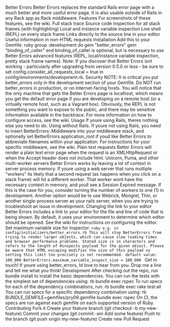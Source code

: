 Better Errors Better Errors replaces the standard Rails error page with a much better and more useful error page. It is also usable outside of Rails in any Rack app as Rack middleware. Features For screenshots of these features, see the wiki. Full stack trace Source code inspection for all stack frames (with highlighting) Local and instance variable inspection Live shell (REPL) on every stack frame Links directly to the source line in your editor Useful information in non-HTML requests Installation Add this to your Gemfile: ruby group :development do gem "better_errors" gem "binding_of_caller" end binding_of_caller is optional, but is necessary to use Better Errors advanced features (REPL, local/instance variable inspection, pretty stack frame names). Note: If you discover that Better Errors isnt working - particularly after upgrading from version 0.5.0 or less - be sure to set config.consider_all_requests_local = true in config/environments/development.rb. Security NOTE: It is critical you put better_errors only in the development section of your Gemfile. Do NOT run better_errors in production, or on Internet-facing hosts. You will notice that the only machine that gets the Better Errors page is localhost, which means you get the default error page if you are developing on a remote host (or a virtually remote host, such as a Vagrant box). Obviously, the REPL is not something you want to expose to the public, and there may be sensitive information available in the backtrace. For more information on how to configure access, see the wiki. Usage If youre using Rails, theres nothing else you need to do. Using without Rails. If youre not using Rails, you need to insert BetterErrors::Middleware into your middleware stack, and optionally set BetterErrors.application_root if youd like Better Errors to abbreviate filenames within your application. For instructions for your specific middleware, see the wiki. Plain text requests Better Errors will render a plain text error page when the request is an XMLHttpRequest or when the Accept header does not include html. Unicorn, Puma, and other multi-worker servers Better Errors works by leaving a lot of context in server process memory. If youre using a web server that runs multiple "workers" its likely that a second request (as happens when you click on a stack frame) will hit a different worker. That worker wont have the necessary context in memory, and youll see a Session Expired message. If this is the case for you, consider turning the number of workers to one (1) in development. Another option would be to use Webrick, Mongrel, Thin, or another single-process server as your rails server, when you are trying to troubleshoot an issue in development. Changing the link to your editor Better Errors includes a link to your editor for the file and line of code that is being shown. By default, it uses your environment to determine which editor should be opened. See the wiki for instructions on configuring the editor. Set maximum variable size for inspector. ```ruby e.g. in config/initializers/better_errors.rb This will stop BetterErrors from trying to render larger objects, which can cause slow loading times and browser performance problems. Stated size is in characters and refers to the length of #inspects payload for the given object. Please be aware that HTML escaping modifies the size of this payload so setting this limit too precisely is not recommended. default value: 100_000 BetterErrors.maximum_variable_inspect_size = 100_000 ``` Get in touch! If youre using better_errors, Id love to hear from you. Drop me a line and tell me what you think! Development After checking out the repo, run bundle install to install the basic dependencies. You can run the tests with the simplest set of dependencies using: rb bundle exec rspec To run specs for each of the dependency combinations, run: rb bundle exec rake test:all You can run specs for a specific dependency combination using: rb BUNDLE_GEMFILE=gemfiles/pry09.gemfile bundle exec rspec On CI, the specs are run against each gemfile on each supported version of Ruby. Contributing Fork it Create your feature branch (git checkout -b my-new-feature) Commit your changes (git commit -am Add some feature) Push to the branch (git push origin my-new-feature) Create new Pull Request